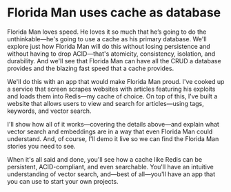 # Florida Man uses cache as database

Florida Man loves speed. He loves it so much that he’s going to do the unthinkable—he's going to use a cache as his primary database. We'll explore just how Florida Man will do this without losing persistence and without having to drop ACID—that's atomicity, consistency, isolation, and durability. And we'll see that Florida Man can have all the CRUD a database provides and the blazing fast speed that a cache provides.

We'll do this with an app that would make Florida Man proud. I've cooked up a service that screen scrapes websites with articles featuring his exploits and loads them into Redis—my cache of choice. On top of this, I've built a website that allows users to view and search for articles—using tags, keywords, and vector search.

I'll show how all of it works—covering the details above—and explain what vector search and embeddings are in a way that even Florida Man could understand. And, of course, I'll demo it live so we can find the Florida Man stories you need to see.

When it's all said and done, you'll see how a cache like Redis can be persistent, ACID-compliant, and even searchable. You'll have an intuitive understanding of vector search, and—best of all—you'll have an app that you can use to start your own projects.
